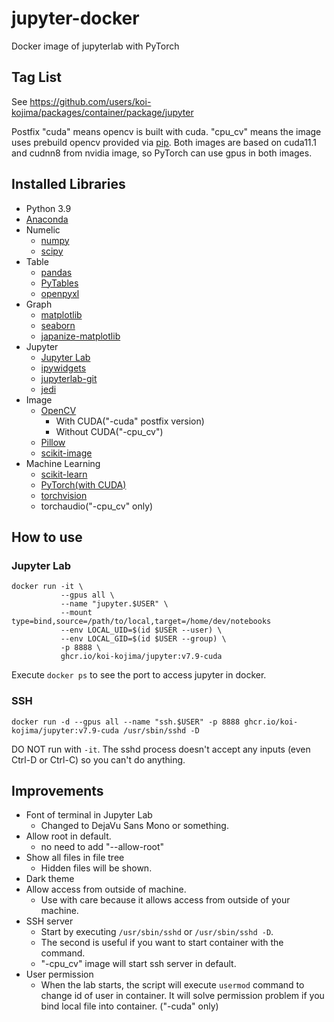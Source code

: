# jupyter-docker

Docker image of jupyterlab with PyTorch

## Tag List

See https://github.com/users/koi-kojima/packages/container/package/jupyter

Postfix "cuda" means opencv is built with cuda. "cpu_cv" means the image uses prebuild opencv provided via [pip](https://pypi.org/project/opencv-python/).
Both images are based on cuda11.1 and cudnn8 from nvidia image, so PyTorch can use gpus in both images.

## Installed Libraries

* Python 3.9
* [Anaconda](https://github.com/conda-forge/miniforge)
* Numelic
  * [numpy](https://numpy.org/doc/stable/user/index.html)
  * [scipy](https://docs.scipy.org/doc/scipy/reference/)
* Table
  * [pandas](https://pandas.pydata.org/docs/index.html)
  * [PyTables](https://pypi.org/project/tables/)
  * [openpyxl](https://openpyxl.readthedocs.io/en/stable/)
* Graph
  * [matplotlib](https://matplotlib.org/stable/api/index.html)
  * [seaborn](https://seaborn.pydata.org/)
  * [japanize-matplotlib](https://github.com/uehara1414/japanize-matplotlib)
* Jupyter
  * [Jupyter Lab](https://jupyterlab.readthedocs.io/en/stable/)
  * [ipywidgets](https://ipywidgets.readthedocs.io/en/latest/)
  * [jupyterlab-git](https://github.com/jupyterlab/jupyterlab-git)
  * [jedi](https://github.com/davidhalter/jedi)
* Image
  * [OpenCV](https://docs.opencv.org/master/)
    * With CUDA("-cuda" postfix version)
    * Without CUDA("-cpu\_cv")
  * [Pillow](https://pillow.readthedocs.io/en/stable/)
  * [scikit-image](https://scikit-image.org/)
* Machine Learning
  * [scikit-learn](https://scikit-learn.org/stable/user_guide.html)
  * [PyTorch(with CUDA)](https://pytorch.org/)
  * [torchvision](https://pytorch.org/vision/stable/index.html)
  * torchaudio("-cpu\_cv" only)

## How to use

### Jupyter Lab
```
docker run -it \
           --gpus all \
           --name "jupyter.$USER" \
           --mount type=bind,source=/path/to/local,target=/home/dev/notebooks
           --env LOCAL_UID=$(id $USER --user) \
           --env LOCAL_GID=$(id $USER --group) \
           -p 8888 \
           ghcr.io/koi-kojima/jupyter:v7.9-cuda
```

Execute `docker ps` to see the port to access jupyter in docker.

### SSH
`docker run -d --gpus all --name "ssh.$USER" -p 8888 ghcr.io/koi-kojima/jupyter:v7.9-cuda /usr/sbin/sshd -D`

DO NOT run with `-it`.
The sshd process doesn't accept any inputs (even Ctrl-D or Ctrl-C) so you can't do anything.

## Improvements

* Font of terminal in Jupyter Lab
  * Changed to DejaVu Sans Mono or something.
* Allow root in default.
  * no need to add "--allow-root"
* Show all files in file tree
  * Hidden files will be shown.
* Dark theme
* Allow access from outside of machine.
  * Use with care because it allows access from outside of your machine.
* SSH server
  * Start by executing `/usr/sbin/sshd` or `/usr/sbin/sshd -D`.
  * The second is useful if you want to start container with the command.
  * "-cpu\_cv" image will start ssh server in default.
* User permission
  * When the lab starts, the script will execute `usermod` command to change id of user in container. It will solve permission problem if you bind local file into container. ("-cuda" only)
